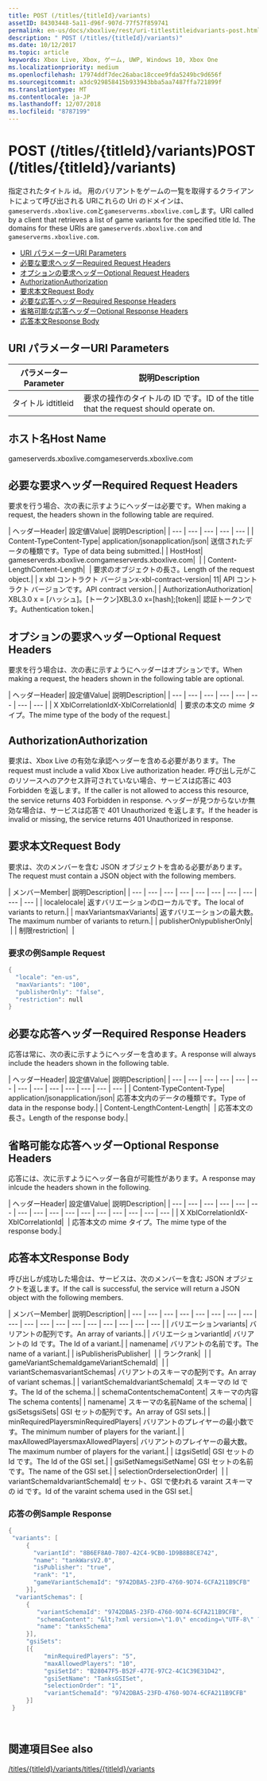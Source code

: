 ```yaml
---
title: POST (/titles/{titleId}/variants)
assetID: 84303448-5a11-d96f-907d-77f57f859741
permalink: en-us/docs/xboxlive/rest/uri-titlestitleidvariants-post.html
description: " POST (/titles/{titleId}/variants)"
ms.date: 10/12/2017
ms.topic: article
keywords: Xbox Live, Xbox, ゲーム, UWP, Windows 10, Xbox One
ms.localizationpriority: medium
ms.openlocfilehash: 17974ddf7dec26abac18ccee9fda5249bc9d656f
ms.sourcegitcommit: a3dc929858415b933943bba5aa7487ffa721899f
ms.translationtype: MT
ms.contentlocale: ja-JP
ms.lasthandoff: 12/07/2018
ms.locfileid: "8787199"
---
```

# <a name="post-titlestitleidvariants"></a><span data-ttu-id="aaa9e-104">POST (/titles/{titleId}/variants)</span><span class="sxs-lookup"><span data-stu-id="aaa9e-104">POST (/titles/{titleId}/variants)</span></span>
<span data-ttu-id="aaa9e-105">指定されたタイトル id。 用のバリアントをゲームの一覧を取得するクライアントによって呼び出される URIこれらの Uri のドメインは、`gameserverds.xboxlive.com`と`gameserverms.xboxlive.com`します。</span><span class="sxs-lookup"><span data-stu-id="aaa9e-105">URI called by a client that retrieves a list of game variants for the specified title Id. The domains for these URIs are `gameserverds.xboxlive.com` and `gameserverms.xboxlive.com`.</span></span>
 
  * [<span data-ttu-id="aaa9e-106">URI パラメーター</span><span class="sxs-lookup"><span data-stu-id="aaa9e-106">URI Parameters</span></span>](#ID4EZ)
  * [<span data-ttu-id="aaa9e-107">必要な要求ヘッダー</span><span class="sxs-lookup"><span data-stu-id="aaa9e-107">Required Request Headers</span></span>](#ID4EIB)
  * [<span data-ttu-id="aaa9e-108">オプションの要求ヘッダー</span><span class="sxs-lookup"><span data-stu-id="aaa9e-108">Optional Request Headers</span></span>](#ID4EED)
  * [<span data-ttu-id="aaa9e-109">Authorization</span><span class="sxs-lookup"><span data-stu-id="aaa9e-109">Authorization</span></span>](#ID4E3D)
  * [<span data-ttu-id="aaa9e-110">要求本文</span><span class="sxs-lookup"><span data-stu-id="aaa9e-110">Request Body</span></span>](#ID4EEE)
  * [<span data-ttu-id="aaa9e-111">必要な応答ヘッダー</span><span class="sxs-lookup"><span data-stu-id="aaa9e-111">Required Response Headers</span></span>](#ID4ELF)
  * [<span data-ttu-id="aaa9e-112">省略可能な応答ヘッダー</span><span class="sxs-lookup"><span data-stu-id="aaa9e-112">Optional Response Headers</span></span>](#ID4EMG)
  * [<span data-ttu-id="aaa9e-113">応答本文</span><span class="sxs-lookup"><span data-stu-id="aaa9e-113">Response Body</span></span>](#ID4EEH)
 
<a id="ID4EZ"></a>

 
## <a name="uri-parameters"></a><span data-ttu-id="aaa9e-114">URI パラメーター</span><span class="sxs-lookup"><span data-stu-id="aaa9e-114">URI Parameters</span></span>
 
| <span data-ttu-id="aaa9e-115">パラメーター</span><span class="sxs-lookup"><span data-stu-id="aaa9e-115">Parameter</span></span>| <span data-ttu-id="aaa9e-116">説明</span><span class="sxs-lookup"><span data-stu-id="aaa9e-116">Description</span></span>| 
| --- | --- | 
| <span data-ttu-id="aaa9e-117">タイトル id</span><span class="sxs-lookup"><span data-stu-id="aaa9e-117">titleid</span></span>| <span data-ttu-id="aaa9e-118">要求の操作のタイトルの ID です。</span><span class="sxs-lookup"><span data-stu-id="aaa9e-118">ID of the title that the request should operate on.</span></span>| 
  
<a id="ID5EG"></a>

 
## <a name="host-name"></a><span data-ttu-id="aaa9e-119">ホスト名</span><span class="sxs-lookup"><span data-stu-id="aaa9e-119">Host Name</span></span>

<span data-ttu-id="aaa9e-120">gameserverds.xboxlive.com</span><span class="sxs-lookup"><span data-stu-id="aaa9e-120">gameserverds.xboxlive.com</span></span>
 
<a id="ID4EIB"></a>

 
## <a name="required-request-headers"></a><span data-ttu-id="aaa9e-121">必要な要求ヘッダー</span><span class="sxs-lookup"><span data-stu-id="aaa9e-121">Required Request Headers</span></span>
 
<span data-ttu-id="aaa9e-122">要求を行う場合、次の表に示すようにヘッダーは必要です。</span><span class="sxs-lookup"><span data-stu-id="aaa9e-122">When making a request, the headers shown in the following table are required.</span></span>
 
| <span data-ttu-id="aaa9e-123">ヘッダー</span><span class="sxs-lookup"><span data-stu-id="aaa9e-123">Header</span></span>| <span data-ttu-id="aaa9e-124">設定値</span><span class="sxs-lookup"><span data-stu-id="aaa9e-124">Value</span></span>| <span data-ttu-id="aaa9e-125">説明</span><span class="sxs-lookup"><span data-stu-id="aaa9e-125">Description</span></span>| 
| --- | --- | --- | --- | --- | 
| <span data-ttu-id="aaa9e-126">Content-Type</span><span class="sxs-lookup"><span data-stu-id="aaa9e-126">Content-Type</span></span>| <span data-ttu-id="aaa9e-127">application/json</span><span class="sxs-lookup"><span data-stu-id="aaa9e-127">application/json</span></span>| <span data-ttu-id="aaa9e-128">送信されたデータの種類です。</span><span class="sxs-lookup"><span data-stu-id="aaa9e-128">Type of data being submitted.</span></span>| 
| <span data-ttu-id="aaa9e-129">Host</span><span class="sxs-lookup"><span data-stu-id="aaa9e-129">Host</span></span>| <span data-ttu-id="aaa9e-130">gameserverds.xboxlive.com</span><span class="sxs-lookup"><span data-stu-id="aaa9e-130">gameserverds.xboxlive.com</span></span>|  | 
| <span data-ttu-id="aaa9e-131">Content-Length</span><span class="sxs-lookup"><span data-stu-id="aaa9e-131">Content-Length</span></span>|  | <span data-ttu-id="aaa9e-132">要求のオブジェクトの長さ。</span><span class="sxs-lookup"><span data-stu-id="aaa9e-132">Length of the request object.</span></span>| 
| <span data-ttu-id="aaa9e-133">x xbl コントラクト バージョン</span><span class="sxs-lookup"><span data-stu-id="aaa9e-133">x-xbl-contract-version</span></span>| <span data-ttu-id="aaa9e-134">1</span><span class="sxs-lookup"><span data-stu-id="aaa9e-134">1</span></span>| <span data-ttu-id="aaa9e-135">API コントラクト バージョンです。</span><span class="sxs-lookup"><span data-stu-id="aaa9e-135">API contract version.</span></span>| 
| <span data-ttu-id="aaa9e-136">Authorization</span><span class="sxs-lookup"><span data-stu-id="aaa9e-136">Authorization</span></span>| <span data-ttu-id="aaa9e-137">XBL3.0 x = [ハッシュ]。[トークン]</span><span class="sxs-lookup"><span data-stu-id="aaa9e-137">XBL3.0 x=[hash];[token]</span></span>| <span data-ttu-id="aaa9e-138">認証トークンです。</span><span class="sxs-lookup"><span data-stu-id="aaa9e-138">Authentication token.</span></span>| 
  
<a id="ID4EED"></a>

 
## <a name="optional-request-headers"></a><span data-ttu-id="aaa9e-139">オプションの要求ヘッダー</span><span class="sxs-lookup"><span data-stu-id="aaa9e-139">Optional Request Headers</span></span>
 
<span data-ttu-id="aaa9e-140">要求を行う場合は、次の表に示すようにヘッダーはオプションです。</span><span class="sxs-lookup"><span data-stu-id="aaa9e-140">When making a request, the headers shown in the following table are optional.</span></span>
 
| <span data-ttu-id="aaa9e-141">ヘッダー</span><span class="sxs-lookup"><span data-stu-id="aaa9e-141">Header</span></span>| <span data-ttu-id="aaa9e-142">設定値</span><span class="sxs-lookup"><span data-stu-id="aaa9e-142">Value</span></span>| <span data-ttu-id="aaa9e-143">説明</span><span class="sxs-lookup"><span data-stu-id="aaa9e-143">Description</span></span>| 
| --- | --- | --- | --- | --- | --- | --- | --- | 
| <span data-ttu-id="aaa9e-144">X XblCorrelationId</span><span class="sxs-lookup"><span data-stu-id="aaa9e-144">X-XblCorrelationId</span></span>|  | <span data-ttu-id="aaa9e-145">要求の本文の mime タイプ。</span><span class="sxs-lookup"><span data-stu-id="aaa9e-145">The mime type of the body of the request.</span></span>| 
  
<a id="ID4E3D"></a>

 
## <a name="authorization"></a><span data-ttu-id="aaa9e-146">Authorization</span><span class="sxs-lookup"><span data-stu-id="aaa9e-146">Authorization</span></span>

<span data-ttu-id="aaa9e-147">要求は、Xbox Live の有効な承認ヘッダーを含める必要があります。</span><span class="sxs-lookup"><span data-stu-id="aaa9e-147">The request must include a valid Xbox Live authorization header.</span></span> <span data-ttu-id="aaa9e-148">呼び出し元がこのリソースへのアクセス許可されていない場合、サービスは応答に 403 Forbidden を返します。</span><span class="sxs-lookup"><span data-stu-id="aaa9e-148">If the caller is not allowed to access this resource, the service returns 403 Forbidden in response.</span></span> <span data-ttu-id="aaa9e-149">ヘッダーが見つからないか無効な場合は、サービスは応答で 401 Unauthorized を返します。</span><span class="sxs-lookup"><span data-stu-id="aaa9e-149">If the header is invalid or missing, the service returns 401 Unauthorized in response.</span></span>
 
<a id="ID4EEE"></a>

 
## <a name="request-body"></a><span data-ttu-id="aaa9e-150">要求本文</span><span class="sxs-lookup"><span data-stu-id="aaa9e-150">Request Body</span></span>
 
<span data-ttu-id="aaa9e-151">要求は、次のメンバーを含む JSON オブジェクトを含める必要があります。</span><span class="sxs-lookup"><span data-stu-id="aaa9e-151">The request must contain a JSON object with the following members.</span></span>
 
| <span data-ttu-id="aaa9e-152">メンバー</span><span class="sxs-lookup"><span data-stu-id="aaa9e-152">Member</span></span>| <span data-ttu-id="aaa9e-153">説明</span><span class="sxs-lookup"><span data-stu-id="aaa9e-153">Description</span></span>| 
| --- | --- | --- | --- | --- | --- | --- | --- | --- | --- | 
| <span data-ttu-id="aaa9e-154">locale</span><span class="sxs-lookup"><span data-stu-id="aaa9e-154">locale</span></span>| <span data-ttu-id="aaa9e-155">返すバリエーションのローカルです。</span><span class="sxs-lookup"><span data-stu-id="aaa9e-155">The local of variants to return.</span></span>| 
| <span data-ttu-id="aaa9e-156">maxVariants</span><span class="sxs-lookup"><span data-stu-id="aaa9e-156">maxVariants</span></span>| <span data-ttu-id="aaa9e-157">返すバリエーションの最大数。</span><span class="sxs-lookup"><span data-stu-id="aaa9e-157">The maximum number of variants to return.</span></span>| 
| <span data-ttu-id="aaa9e-158">publisherOnly</span><span class="sxs-lookup"><span data-stu-id="aaa9e-158">publisherOnly</span></span>|  | 
| <span data-ttu-id="aaa9e-159">制限</span><span class="sxs-lookup"><span data-stu-id="aaa9e-159">restriction</span></span>|  | 
 
<a id="ID4EDF"></a>

 
### <a name="sample-request"></a><span data-ttu-id="aaa9e-160">要求の例</span><span class="sxs-lookup"><span data-stu-id="aaa9e-160">Sample Request</span></span>
 

```cpp
{
  "locale": "en-us",
  "maxVariants": "100",
  "publisherOnly": "false",
  "restriction": null
}

```

   
<a id="ID4ELF"></a>

 
## <a name="required-response-headers"></a><span data-ttu-id="aaa9e-161">必要な応答ヘッダー</span><span class="sxs-lookup"><span data-stu-id="aaa9e-161">Required Response Headers</span></span>
 
<span data-ttu-id="aaa9e-162">応答は常に、次の表に示すようにヘッダーを含めます。</span><span class="sxs-lookup"><span data-stu-id="aaa9e-162">A response will always include the headers shown in the following table.</span></span>
 
| <span data-ttu-id="aaa9e-163">ヘッダー</span><span class="sxs-lookup"><span data-stu-id="aaa9e-163">Header</span></span>| <span data-ttu-id="aaa9e-164">設定値</span><span class="sxs-lookup"><span data-stu-id="aaa9e-164">Value</span></span>| <span data-ttu-id="aaa9e-165">説明</span><span class="sxs-lookup"><span data-stu-id="aaa9e-165">Description</span></span>| 
| --- | --- | --- | --- | --- | --- | --- | --- | --- | --- | --- | --- | --- | 
| <span data-ttu-id="aaa9e-166">Content-Type</span><span class="sxs-lookup"><span data-stu-id="aaa9e-166">Content-Type</span></span>| <span data-ttu-id="aaa9e-167">application/json</span><span class="sxs-lookup"><span data-stu-id="aaa9e-167">application/json</span></span>| <span data-ttu-id="aaa9e-168">応答本文内のデータの種類です。</span><span class="sxs-lookup"><span data-stu-id="aaa9e-168">Type of data in the response body.</span></span>| 
| <span data-ttu-id="aaa9e-169">Content-Length</span><span class="sxs-lookup"><span data-stu-id="aaa9e-169">Content-Length</span></span>|  | <span data-ttu-id="aaa9e-170">応答本文の長さ。</span><span class="sxs-lookup"><span data-stu-id="aaa9e-170">Length of the response body.</span></span>| 
  
<a id="ID4EMG"></a>

 
## <a name="optional-response-headers"></a><span data-ttu-id="aaa9e-171">省略可能な応答ヘッダー</span><span class="sxs-lookup"><span data-stu-id="aaa9e-171">Optional Response Headers</span></span>
 
<span data-ttu-id="aaa9e-172">応答には、次に示すようにヘッダー各自が可能性があります。</span><span class="sxs-lookup"><span data-stu-id="aaa9e-172">A response may inlcude the headers shown in the following.</span></span>
 
| <span data-ttu-id="aaa9e-173">ヘッダー</span><span class="sxs-lookup"><span data-stu-id="aaa9e-173">Header</span></span>| <span data-ttu-id="aaa9e-174">設定値</span><span class="sxs-lookup"><span data-stu-id="aaa9e-174">Value</span></span>| <span data-ttu-id="aaa9e-175">説明</span><span class="sxs-lookup"><span data-stu-id="aaa9e-175">Description</span></span>| 
| --- | --- | --- | --- | --- | --- | --- | --- | --- | --- | --- | --- | --- | --- | --- | --- | 
| <span data-ttu-id="aaa9e-176">X XblCorrelationId</span><span class="sxs-lookup"><span data-stu-id="aaa9e-176">X-XblCorrelationId</span></span>|  | <span data-ttu-id="aaa9e-177">応答本文の mime タイプ。</span><span class="sxs-lookup"><span data-stu-id="aaa9e-177">The mime type of the response body.</span></span>| 
  
<a id="ID4EEH"></a>

 
## <a name="response-body"></a><span data-ttu-id="aaa9e-178">応答本文</span><span class="sxs-lookup"><span data-stu-id="aaa9e-178">Response Body</span></span>
 
<span data-ttu-id="aaa9e-179">呼び出しが成功した場合は、サービスは、次のメンバーを含む JSON オブジェクトを返します。</span><span class="sxs-lookup"><span data-stu-id="aaa9e-179">If the call is successful, the service will return a JSON object with the following members.</span></span>
 
| <span data-ttu-id="aaa9e-180">メンバー</span><span class="sxs-lookup"><span data-stu-id="aaa9e-180">Member</span></span>| <span data-ttu-id="aaa9e-181">説明</span><span class="sxs-lookup"><span data-stu-id="aaa9e-181">Description</span></span>| 
| --- | --- | --- | --- | --- | --- | --- | --- | --- | --- | --- | --- | --- | --- | --- | --- | --- | --- | 
| <span data-ttu-id="aaa9e-182">バリエーション</span><span class="sxs-lookup"><span data-stu-id="aaa9e-182">variants</span></span>| <span data-ttu-id="aaa9e-183">バリアントの配列です。</span><span class="sxs-lookup"><span data-stu-id="aaa9e-183">An array of variants.</span></span>| 
| <span data-ttu-id="aaa9e-184">バリエーション</span><span class="sxs-lookup"><span data-stu-id="aaa9e-184">variantId</span></span>| <span data-ttu-id="aaa9e-185">バリアントの Id です。</span><span class="sxs-lookup"><span data-stu-id="aaa9e-185">The Id of a variant.</span></span>| 
| <span data-ttu-id="aaa9e-186">name</span><span class="sxs-lookup"><span data-stu-id="aaa9e-186">name</span></span>| <span data-ttu-id="aaa9e-187">バリアントの名前です。</span><span class="sxs-lookup"><span data-stu-id="aaa9e-187">The name of a variant.</span></span>| 
| <span data-ttu-id="aaa9e-188">isPublisher</span><span class="sxs-lookup"><span data-stu-id="aaa9e-188">isPublisher</span></span>|  | 
| <span data-ttu-id="aaa9e-189">ランク</span><span class="sxs-lookup"><span data-stu-id="aaa9e-189">rank</span></span>|  | 
| <span data-ttu-id="aaa9e-190">gameVariantSchemaId</span><span class="sxs-lookup"><span data-stu-id="aaa9e-190">gameVariantSchemaId</span></span>|  | 
| <span data-ttu-id="aaa9e-191">variantSchemas</span><span class="sxs-lookup"><span data-stu-id="aaa9e-191">variantSchemas</span></span>| <span data-ttu-id="aaa9e-192">バリアントのスキーマの配列です。</span><span class="sxs-lookup"><span data-stu-id="aaa9e-192">An array of variant schemas.</span></span>| 
| <span data-ttu-id="aaa9e-193">variantSchemaId</span><span class="sxs-lookup"><span data-stu-id="aaa9e-193">variantSchemaId</span></span>| <span data-ttu-id="aaa9e-194">スキーマの Id です。</span><span class="sxs-lookup"><span data-stu-id="aaa9e-194">The Id of the schema.</span></span>| 
| <span data-ttu-id="aaa9e-195">schemaContent</span><span class="sxs-lookup"><span data-stu-id="aaa9e-195">schemaContent</span></span>| <span data-ttu-id="aaa9e-196">スキーマの内容</span><span class="sxs-lookup"><span data-stu-id="aaa9e-196">The schema contents</span></span>| 
| <span data-ttu-id="aaa9e-197">name</span><span class="sxs-lookup"><span data-stu-id="aaa9e-197">name</span></span>| <span data-ttu-id="aaa9e-198">スキーマの名前</span><span class="sxs-lookup"><span data-stu-id="aaa9e-198">Name of the schema</span></span>| 
| <span data-ttu-id="aaa9e-199">gsiSets</span><span class="sxs-lookup"><span data-stu-id="aaa9e-199">gsiSets</span></span>| <span data-ttu-id="aaa9e-200">GSI セットの配列です。</span><span class="sxs-lookup"><span data-stu-id="aaa9e-200">An array of GSI sets.</span></span>| 
| <span data-ttu-id="aaa9e-201">minRequiredPlayers</span><span class="sxs-lookup"><span data-stu-id="aaa9e-201">minRequiredPlayers</span></span>| <span data-ttu-id="aaa9e-202">バリアントのプレイヤーの最小数です。</span><span class="sxs-lookup"><span data-stu-id="aaa9e-202">The minimum number of players for the variant.</span></span>| 
| <span data-ttu-id="aaa9e-203">maxAllowedPlayers</span><span class="sxs-lookup"><span data-stu-id="aaa9e-203">maxAllowedPlayers</span></span>| <span data-ttu-id="aaa9e-204">バリアントのプレイヤーの最大数。</span><span class="sxs-lookup"><span data-stu-id="aaa9e-204">The maximum number of players for the variant.</span></span>| 
| <span data-ttu-id="aaa9e-205">は</span><span class="sxs-lookup"><span data-stu-id="aaa9e-205">gsiSetId</span></span>| <span data-ttu-id="aaa9e-206">GSI セットの Id です。</span><span class="sxs-lookup"><span data-stu-id="aaa9e-206">The Id of the GSI set.</span></span>| 
| <span data-ttu-id="aaa9e-207">gsiSetName</span><span class="sxs-lookup"><span data-stu-id="aaa9e-207">gsiSetName</span></span>| <span data-ttu-id="aaa9e-208">GSI セットの名前です。</span><span class="sxs-lookup"><span data-stu-id="aaa9e-208">The name of the GSI set.</span></span>| 
| <span data-ttu-id="aaa9e-209">selectionOrder</span><span class="sxs-lookup"><span data-stu-id="aaa9e-209">selectionOrder</span></span>|  | 
| <span data-ttu-id="aaa9e-210">variantSchemaId</span><span class="sxs-lookup"><span data-stu-id="aaa9e-210">variantSchemaId</span></span>| <span data-ttu-id="aaa9e-211">セット、GSI で使われる varaint スキーマの id です。</span><span class="sxs-lookup"><span data-stu-id="aaa9e-211">Id of the varaint schema used in the GSI set.</span></span>| 
 
<a id="ID4EYBAC"></a>

 
### <a name="sample-response"></a><span data-ttu-id="aaa9e-212">応答の例</span><span class="sxs-lookup"><span data-stu-id="aaa9e-212">Sample Response</span></span>
 

```cpp
{
 "variants": [
     { 
       "variantId": "8B6EF8A0-7807-42C4-9CB0-1D9B8B8CE742", 
       "name": "tankWarsV2.0",
       "isPublisher": "true",
       "rank": "1",
       "gameVariantSchemaId": "9742DBA5-23FD-4760-9D74-6CFA211B9CFB"
     }],
  "variantSchemas": [
     {
        "variantSchemaId": "9742DBA5-23FD-4760-9D74-6CFA211B9CFB",
        "schemaContent": "&lt;?xml version=\"1.0\" encoding=\"UTF-8\" ?>&lt;xs:schema xmlns:xs=\"http://www.w3.org/2001/XMLSchema\">&lt;xs:element name=\"root\">&lt;/xs:element>&lt;/xs:schema>"
        "name": "tanksSchema"
     }],
     "gsiSets":
     [{ 
          "minRequiredPlayers": "5", 
          "maxAllowedPlayers": "10", 
          "gsiSetId": "B28047F5-B52F-477E-97C2-4C1C39E31D42",
          "gsiSetName": "TanksGSISet",
          "selectionOrder": "1",
          "variantSchemaId": "9742DBA5-23FD-4760-9D74-6CFA211B9CFB"
     }]
 }

  

```

   
<a id="ID4ERCAC"></a>

 
## <a name="see-also"></a><span data-ttu-id="aaa9e-213">関連項目</span><span class="sxs-lookup"><span data-stu-id="aaa9e-213">See also</span></span>
 [<span data-ttu-id="aaa9e-214">/titles/{titleId}/variants</span><span class="sxs-lookup"><span data-stu-id="aaa9e-214">/titles/{titleId}/variants</span></span>](uri-titlestitleidvariants.md)

  
